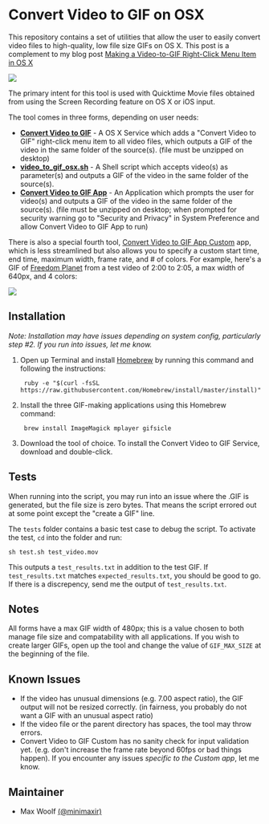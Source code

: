 # Convert Video to GIF on OSX

This repository contains a set of utilities that allow the user to easily convert video files to high-quality, low file size GIFs on OS X. This post is a complement to my blog post [Making a Video-to-GIF Right-Click Menu Item in OS X](http://minimaxir.com/2015/08/gif-to-video-osx/)

![](http://minimaxir.com/img/video-to-gif-osx/convert_to_gif.gif)

The primary intent for this tool is used with Quicktime Movie files obtained from using the Screen Recording feature on OS X or iOS input.

The tool comes in three forms, depending on user needs:

* **[Convert Video to GIF](https://github.com/minimaxir/video-to-gif-osx/raw/master/Convert%20Video%20to%20GIF.zip)** - A OS X Service which adds a "Convert Video to GIF" right-click menu item to all video files, which outputs a GIF of the video in the same folder of the source(s). (file must be unzipped on desktop)
* **[video_to_gif_osx.sh](https://raw.githubusercontent.com/minimaxir/video-to-gif-osx/master/video_to_gif_osx.sh)** - A Shell script which accepts video(s) as parameter(s) and outputs a GIF of the video in the same folder of the source(s).
* **[Convert Video to GIF App](https://github.com/minimaxir/video-to-gif-osx/raw/master/Convert%20Video%20to%20GIF%20App.zip)** - An Application which prompts the user for video(s) and outputs a GIF of the video in the same folder of the source(s). (file must be unzipped on desktop; when prompted for security warning go to "Security and Privacy" in System Preference and allow Convert Video to GIF App to run)

There is also a special fourth tool, [Convert Video to GIF App Custom](https://github.com/minimaxir/video-to-gif-osx/raw/master/Convert%20Video%20to%20GIF%20App%20Custom.zip) app, which is less streamlined but also allows you to specify a custom start time, end time, maximum width, frame rate, and # of colors. For example, here's a GIF of [Freedom Planet](https://en.wikipedia.org/wiki/Freedom_Planet) from a test video of 2:00 to 2:05, a max width of 640px, and 4 colors:

![](http://i.imgur.com/ZSY6RM7.gif)

## Installation

*Note: Installation may have issues depending on system config, particularly step #2. If you run into issues, let me know.*

1. Open up Terminal and install [Homebrew](http://brew.sh) by running this command and following the instructions:

		ruby -e "$(curl -fsSL https://raw.githubusercontent.com/Homebrew/install/master/install)"
		
2. Install the three GIF-making applications using this Homebrew command:

		brew install ImageMagick mplayer gifsicle

3. Download the tool of choice. To install the Convert Video to GIF Service, download and double-click.

## Tests

When running into the script, you may run into an issue where the .GIF is generated, but the file size is zero bytes. That means the script errored out at some point except the "create a GIF" line.

The `tests` folder contains a basic test case to debug the script. To activate the test, `cd` into the folder and run:

	sh test.sh test_video.mov
	
This outputs a `test_results.txt` in addition to the test GIF. If `test_results.txt` matches `expected_results.txt`, you should be good to go. If there is a discrepency, send me the output of `test_results.txt`.

## Notes

All forms have a max GIF width of 480px; this is a value chosen to both manage file size and compatability with all applications. If you wish to create larger GIFs, open up the tool and change the value of `GIF_MAX_SIZE` at the beginning of the file.

## Known Issues

* If the video has unusual dimensions (e.g. 7.00 aspect ratio), the GIF output will not be resized correctly. (in fairness, you probably do not want a GIF with an unusual aspect ratio)
* If the video file or the parent directory has spaces, the tool may throw errors.
* Convert Video to GIF Custom has no sanity check for input validation yet. (e.g. don't increase the frame rate beyond 60fps or bad things happen). If you encounter any issues *specific to the Custom app*, let me know.

## Maintainer
* Max Woolf [(@minimaxir)](http://minimaxir.com)
